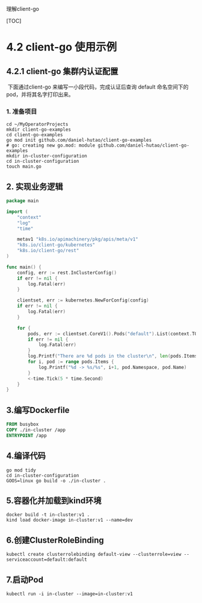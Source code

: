 理解client-go

[TOC]

# 4.2 client-go 使用示例

## 4.2.1 client-go 集群内认证配置

​	下面通过client-go 来编写一小段代码，完成认证后查询 default 命名空间下的 pod，并将其名字打印出来。

### 1. 准备项目

```shell
cd ~/MyOperatorProjects
mkdir client-go-examples
cd client-go-examples
go mod init github.com/daniel-hutao/client-go-examples
# go: creating new go.mod: module github.com/daniel-hutao/client-go-examples
mkdir in-cluster-configuration
cd in-cluster-configuration
touch main.go
```



## 2. 实现业务逻辑

```go
package main

import (
    "context"
    "log"
    "time"

    metav1 "k8s.io/apimachinery/pkg/apis/meta/v1"
    "k8s.io/client-go/kubernetes"
    "k8s.io/client-go/rest"
)

func main() {
    config, err := rest.InClusterConfig()
    if err != nil {
        log.Fatal(err)
    }

    clientset, err := kubernetes.NewForConfig(config)
    if err != nil {
        log.Fatal(err)
    }

    for {
        pods, err := clientset.CoreV1().Pods("default").List(context.TODO(), metav1.ListOptions{})
        if err != nil {
            log.Fatal(err)
        }
        log.Printf("There are %d pods in the cluster\n", len(pods.Items))
        for i, pod := range pods.Items {
            log.Printf("%d -> %s/%s", i+1, pod.Namespace, pod.Name)
        }
        <-time.Tick(5 * time.Second)
    }
}

```

## 3.编写Dockerfile

```dockerfile
FROM busybox
COPY ./in-cluster /app
ENTRYPOINT /app
```



## 4.编译代码

```shell
go mod tidy
cd in-cluster-configuration
GOOS=linux go build -o ./in-cluster .
```

## 5.容器化并加载到kind环境

```shell
docker build -t in-cluster:v1 .
kind load docker-image in-cluster:v1 --name=dev
```

## 6.创建ClusterRoleBinding

```shell
kubectl create clusterrolebinding default-view --clusterrole=view --serviceaccount=default:default
```

## 7.启动Pod

```shell
kubectl run -i in-cluster --image=in-cluster:v1
```

